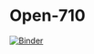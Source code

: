 # Open-710

[![Binder](https://mybinder.org/badge_logo.svg)](https://mybinder.org/v2/gh/kejones8/Open-710.git/master/master?urlpath=lab)
